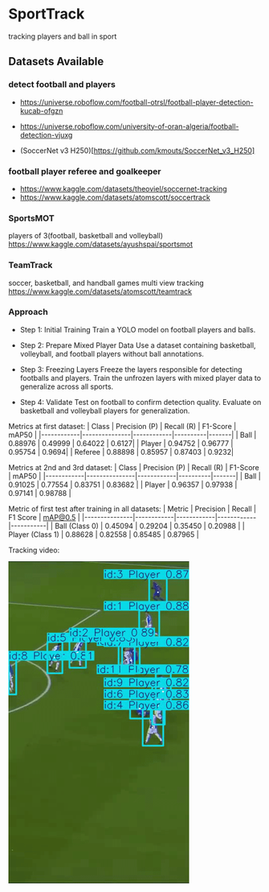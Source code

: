 # SportTrack
tracking players and ball in sport

## Datasets Available
### detect football and players
* https://universe.roboflow.com/football-otrsl/football-player-detection-kucab-ofgzn
* https://universe.roboflow.com/university-of-oran-algeria/football-detection-vjuxg

* (SoccerNet v3 H250)[https://github.com/kmouts/SoccerNet_v3_H250]
### football player referee and goalkeeper
* https://www.kaggle.com/datasets/theoviel/soccernet-tracking
* https://www.kaggle.com/datasets/atomscott/soccertrack

### SportsMOT
players of 3(football, basketball and volleyball)
https://www.kaggle.com/datasets/ayushspai/sportsmot

### TeamTrack
soccer, basketball, and handball games
multi view tracking
https://www.kaggle.com/datasets/atomscott/teamtrack


### Approach
* Step 1: Initial Training
Train a YOLO model on football players and balls.

* Step 2: Prepare Mixed Player Data
Use a dataset containing basketball, volleyball, and football players without ball annotations.

* Step 3: Freezing Layers
Freeze the layers responsible for detecting footballs and players.
Train the unfrozen layers with mixed player data to generalize across all sports.

* Step 4: Validate
Test on football to confirm detection quality.
Evaluate on basketball and volleyball players for generalization.


Metrics at first dataset:
| Class      | Precision (P) | Recall (R) | F1-Score | mAP50 |
|------------|---------------|------------|----------|-------|
| Ball       | 0.88976       | 0.49999    | 0.64022  | 0.6127|
| Player     | 0.94752       | 0.96777    | 0.95754  | 0.9694|
| Referee    | 0.88898       | 0.85957    | 0.87403  | 0.9232|


Metrics at 2nd and 3rd dataset:
| Class      | Precision (P) | Recall (R) | F1-Score | mAP50 |
|------------|---------------|------------|----------|-------|
| Ball       | 0.91025       | 0.77554    | 0.83751  | 0.83682 |
| Player     | 0.96357       | 0.97938    | 0.97141  | 0.98788 |


Metric of first test after training in all datasets:
| Metric        | Precision  | Recall     | F1 Score   | mAP@0.5   |
|---------------|------------|------------|------------|-----------|
| Ball (Class 0) | 0.45094    | 0.29204    | 0.35450    | 0.20988   |
| Player (Class 1) | 0.88628    | 0.82558    | 0.85485    | 0.87965   |

Tracking video:

![Demo](assets/demo.gif)

